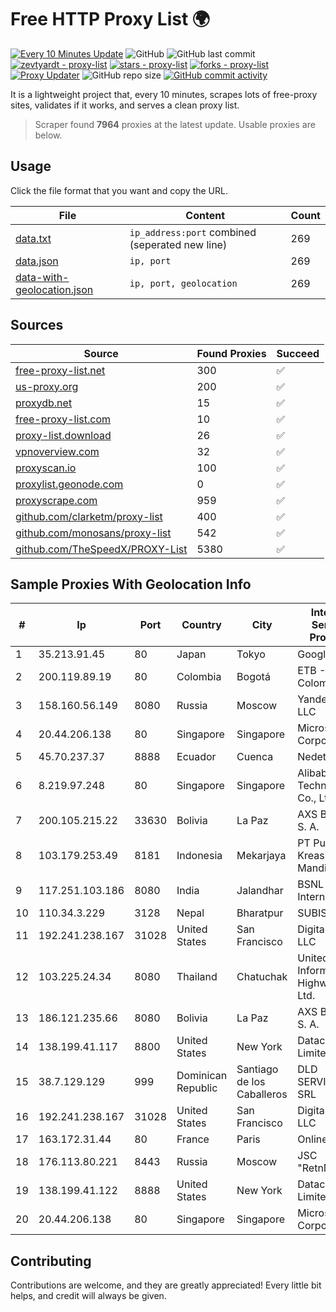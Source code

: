 
# Free HTTP Proxy List 🌍

[![Every 10 Minutes Update](https://github.com/mertguvencli/http-proxy-list/actions/workflows/main.yml/badge.svg?branch=main)](https://github.com/mertguvencli/http-proxy-list/actions/workflows/main.yml)
![GitHub](https://img.shields.io/github/license/mertguvencli/http-proxy-list)
![GitHub last commit](https://img.shields.io/github/last-commit/mertguvencli/http-proxy-list)
[![zevtyardt - proxy-list](https://img.shields.io/static/v1?label=zevtyardt&message=proxy-list&color=blue&logo=github)](https://github.com/zevtyardt/proxy-list "Go to GitHub repo")
[![stars - proxy-list](https://img.shields.io/github/stars/zevtyardt/proxy-list?style=social)](https://github.com/zevtyardt/proxy-list)
[![forks - proxy-list](https://img.shields.io/github/forks/zevtyardt/proxy-list?style=social)](https://github.com/zevtyardt/proxy-list)
[![Proxy Updater](https://github.com/zevtyardt/proxy-list/workflows/Proxy%20Updater/badge.svg)](https://github.com/zevtyardt/proxy-list/actions?query=workflow:"Proxy+Updater")
![GitHub repo size](https://img.shields.io/github/repo-size/zevtyardt/proxy-list)
[![GitHub commit activity](https://img.shields.io/github/commit-activity/m/zevtyardt/proxy-list?logo=commits)](https://github.com/zevtyardt/proxy-list/commits/main)

It is a lightweight project that, every 10 minutes, scrapes lots of free-proxy sites, validates if it works, and serves a clean proxy list.

> Scraper found **7964** proxies at the latest update. Usable proxies are below.

## Usage

Click the file format that you want and copy the URL.

|File|Content|Count|
|----|-------|-----|
|[data.txt](https://raw.githubusercontent.com/mertguvencli/http-proxy-list/main/proxy-list/data.txt)|`ip_address:port` combined (seperated new line)|269|
|[data.json](https://raw.githubusercontent.com/mertguvencli/http-proxy-list/main/proxy-list/data.json)|`ip, port`|269|
|[data-with-geolocation.json](https://raw.githubusercontent.com/mertguvencli/http-proxy-list/main/proxy-list/data-with-geolocation.json)|`ip, port, geolocation`|269|

## Sources

|Source|Found Proxies|Succeed|
|------|-------------|-------|
|[free-proxy-list.net](https://free-proxy-list.net)|300|✅|
|[us-proxy.org](https://www.us-proxy.org)|200|✅|
|[proxydb.net](http://proxydb.net)|15|✅|
|[free-proxy-list.com](https://free-proxy-list.com/?page=&port=&type%5B%5D=http&type%5B%5D=https&up_time=0&search=Search)|10|✅|
|[proxy-list.download](https://www.proxy-list.download/HTTP)|26|✅|
|[vpnoverview.com](https://vpnoverview.com/privacy/anonymous-browsing/free-proxy-servers)|32|✅|
|[proxyscan.io](https://www.proxyscan.io)|100|✅|
|[proxylist.geonode.com](https://proxylist.geonode.com/api/proxy-list?limit=300&page=1&sort_by=lastChecked&sort_type=desc&protocols=http,https)|0|✅|
|[proxyscrape.com](https://api.proxyscrape.com/v2/?request=displayproxies&protocol=http&timeout=10000&country=all&ssl=all&anonymity=all)|959|✅|
|[github.com/clarketm/proxy-list](https://raw.githubusercontent.com/clarketm/proxy-list/master/proxy-list-raw.txt)|400|✅|
|[github.com/monosans/proxy-list](https://raw.githubusercontent.com/monosans/proxy-list/main/proxies/http.txt)|542|✅|
|[github.com/TheSpeedX/PROXY-List](https://raw.githubusercontent.com/TheSpeedX/PROXY-List/master/http.txt)|5380|✅|


## Sample Proxies With Geolocation Info

|#|Ip|Port|Country|City|Internet Service Provider|
|-|--|----|-------|----|-------------------------|
|1|35.213.91.45|80|Japan|Tokyo|Google LLC|
|2|200.119.89.19|80|Colombia|Bogotá|ETB - Colombia|
|3|158.160.56.149|8080|Russia|Moscow|Yandex.Cloud LLC|
|4|20.44.206.138|80|Singapore|Singapore|Microsoft Corporation|
|5|45.70.237.37|8888|Ecuador|Cuenca|Nedetel S.A.|
|6|8.219.97.248|80|Singapore|Singapore|Alibaba (US) Technology Co., Ltd.|
|7|200.105.215.22|33630|Bolivia|La Paz|AXS Bolivia S. A.|
|8|103.179.253.49|8181|Indonesia|Mekarjaya|PT Pusaka Kreasi Mandiri|
|9|117.251.103.186|8080|India|Jalandhar|BSNL Internet|
|10|110.34.3.229|3128|Nepal|Bharatpur|SUBISU C7|
|11|192.241.238.167|31028|United States|San Francisco|DigitalOcean, LLC|
|12|103.225.24.34|8080|Thailand|Chatuchak|United Information Highway Co., Ltd.|
|13|186.121.235.66|8080|Bolivia|La Paz|AXS Bolivia S. A.|
|14|138.199.41.117|8800|United States|New York|Datacamp Limited|
|15|38.7.129.129|999|Dominican Republic|Santiago de los Caballeros|DLD SERVICIO SRL|
|16|192.241.238.167|31028|United States|San Francisco|DigitalOcean, LLC|
|17|163.172.31.44|80|France|Paris|Online S.A.S.|
|18|176.113.80.221|8443|Russia|Moscow|JSC "RetnNet"|
|19|138.199.41.122|8888|United States|New York|Datacamp Limited|
|20|20.44.206.138|80|Singapore|Singapore|Microsoft Corporation|



## Contributing

Contributions are welcome, and they are greatly appreciated! Every
little bit helps, and credit will always be given.

